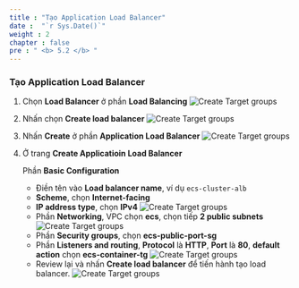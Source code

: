 ```yaml
---
title : "Tạo Application Load Balancer"
date :  "`r Sys.Date()`" 
weight : 2
chapter : false
pre : " <b> 5.2 </b> "
---
```

### Tạo Application Load Balancer
1. Chọn **Load Balancer** ở phần **Load Balancing** 
![Create Target groups](/images/5-create-alb-and-target-groups/5.2-create-alb/001.png)
2. Nhấn chọn **Create load balancer**
![Create Target groups](/images/5-create-alb-and-target-groups/5.2-create-alb/002.png)
3. Nhấn **Create** ở phần **Application Load Balancer**
![Create Target groups](/images/5-create-alb-and-target-groups/5.2-create-alb/003.png)
4. Ở trang **Create Applicatioin Load Balancer**

    Phần **Basic Configuration**
    - Điền tên vào **Load balancer name**, ví dụ ```ecs-cluster-alb```
    - **Scheme**, chọn **Internet-facing**
    - **IP address type**, chọn **IPv4**
![Create Target groups](/images/5-create-alb-and-target-groups/5.2-create-alb/005.png)
    - Phần **Networking**, VPC chọn **ecs**, chọn tiếp **2 public subnets**
![Create Target groups](/images/5-create-alb-and-target-groups/5.2-create-alb/006.png)
    - Phần **Security groups**, chọn **ecs-public-port-sg**
    - Phần **Listeners and routing**, **Protocol** là **HTTP**, **Port** là **80**, **default action** chọn **ecs-container-tg**
![Create Target groups](/images/5-create-alb-and-target-groups/5.2-create-alb/007.png)
    - Review lại và nhấn **Create load balancer** để tiến hành tạo load balancer.
![Create Target groups](/images/5-create-alb-and-target-groups/5.2-create-alb/008.png)
